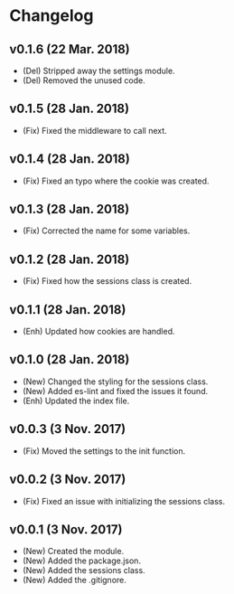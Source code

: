 # Changelog

## v0.1.6 (22 Mar. 2018)
- (Del) Stripped away the settings module.
- (Del) Removed the unused code.

## v0.1.5 (28 Jan. 2018)
- (Fix) Fixed the middleware to call next.

## v0.1.4 (28 Jan. 2018)
- (Fix) Fixed an typo where the cookie was created.

## v0.1.3 (28 Jan. 2018)
- (Fix) Corrected the name for some variables.

## v0.1.2 (28 Jan. 2018)
- (Fix) Fixed how the sessions class is created.

## v0.1.1 (28 Jan. 2018)
- (Enh) Updated how cookies are handled.

## v0.1.0 (28 Jan. 2018)
- (New) Changed the styling for the sessions class.
- (New) Added es-lint and fixed the issues it found.
- (Enh) Updated the index file.

## v0.0.3 (3 Nov. 2017)
- (Fix) Moved the settings to the init function.

## v0.0.2 (3 Nov. 2017)
- (Fix) Fixed an issue with initializing the sessions class.

## v0.0.1 (3 Nov. 2017)
- (New) Created the module.
- (New) Added the package.json.
- (New) Added the sessions class.
- (New) Added the .gitignore.